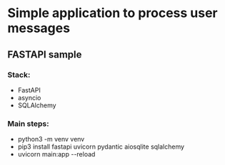 # Simple application to process user messages

## FASTAPI sample

### Stack:
* FastAPI
* asyncio
* SQLAlchemy

### Main steps:
* python3 -m venv venv
* pip3 install fastapi uvicorn pydantic aiosqlite sqlalchemy
* uvicorn main:app --reload

